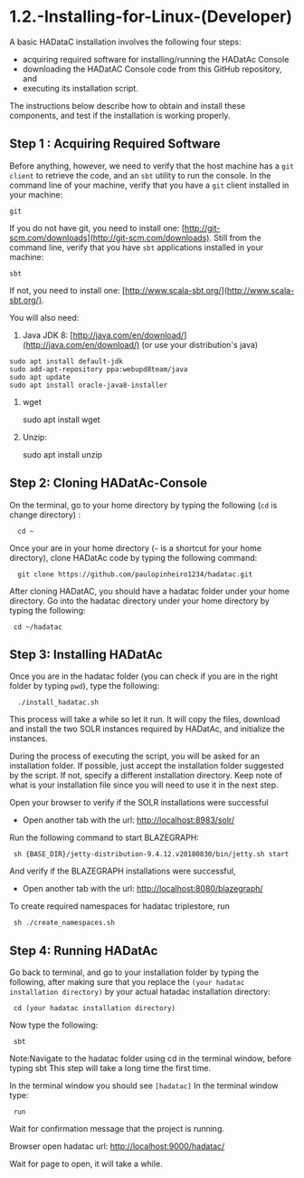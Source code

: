 # 1.2.-Installing-for-Linux-\(Developer\)

A basic HADataC installation involves the following four steps:

* acquiring required software for installing/running the HADatAc Console
* downloading the HADatAC Console code from this GitHub repository, and
* executing its installation script.

The instructions below describe how to obtain and install these components, and test if the installation is working properly.

## Step 1 : Acquiring Required Software

Before anything, however, we need to verify that the host machine has a `git client` to retrieve the code, and an `sbt` utility to run the console. In the command line of your machine, verify that you have a `git` client installed in your machine:

```text
git
```

If you do not have git, you need to install one: [http://git-scm.com/downloads](http://git-scm.com/downloads). Still from the command line, verify that you have `sbt` applications installed in your machine:

```text
sbt
```

If not, you need to install one: [http://www.scala-sbt.org/](http://www.scala-sbt.org/).

You will also need:

1. Java JDK 8: [http://java.com/en/download/](http://java.com/en/download/) \(or use your distribution's java\)

```text
sudo apt install default-jdk
sudo add-apt-repository ppa:webupd8team/java
sudo apt update
sudo apt install oracle-java8-installer
```

1. wget

   sudo apt install wget

2. Unzip:

   sudo apt install unzip

## Step 2: Cloning HADatAc-Console

On the terminal, go to your home directory by typing the following \(`cd` is change directory\) :

```text
  cd ~
```

Once your are in your home directory \(`~` is a shortcut for your home directory\), clone HADatAc code by typing the following command:

```text
  git clone https://github.com/paulopinheiro1234/hadatac.git
```

After cloning HADatAC, you should have a hadatac folder under your home directory. Go into the hadatac directory under your home directory by typing the following:

```text
 cd ~/hadatac
```

## Step 3: Installing HADatAc

Once you are in the hadatac folder \(you can check if you are in the right folder by typing `pwd`\), type the following:

```text
  ./install_hadatac.sh
```

This process will take a while so let it run. It will copy the files, download and install the two SOLR instances required by HADatAc, and initialize the instances.

During the process of executing the script, you will be asked for an installation folder. If possible, just accept the installation folder suggested by the script. If not, specify a different installation directory. Keep note of what is your installation file since you will need to use it in the next step.

Open your browser to verify if the SOLR installations were successful

* Open another tab with the url: [http://localhost:8983/solr/](http://localhost:8983/solr/)

Run the following command to start BLAZEGRAPH:

```text
 sh {BASE_DIR}/jetty-distribution-9.4.12.v20180830/bin/jetty.sh start
```

And verify if the BLAZEGRAPH installations were successful,

* Open another tab with the url: [http://localhost:8080/blazegraph/](http://localhost:8080/blazegraph/)

To create required namespaces for hadatac triplestore, run

```text
 sh ./create_namespaces.sh
```

## Step 4: Running HADatAc

Go back to terminal, and go to your installation folder by typing the following, after making sure that you replace the `(your hadatac installation directory)` by your actual hatadac installation directory:

```text
 cd (your hadatac installation directory)
```

Now type the following:

```text
 sbt
```

Note:Navigate to the hadatac folder using cd in the terminal window, before typing sbt This step will take a long time the first time.

In the terminal window you should see `[hadatac]` In the terminal window type:

```text
 run
```

Wait for confirmation message that the project is running.

Browser open hadatac url: [http://localhost:9000/hadatac/](http://localhost:9000/hadatac/)

Wait for page to open, it will take a while.

